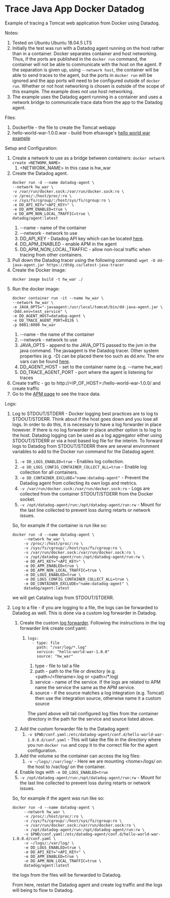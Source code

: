 # Trace Java App Docker Datadog  
  
Example of tracing a Tomcat web application from Docker using Datadog.  

Notes:  
1. Tested on Ubuntu Ubuntu 18.04.5 LTS  
1. Initially the test was run with a Datadog agent running on the host rather than in a container.  Docker separates
container and host networking.  Thus, if the ports are published in the ```docker run``` command, the container will 
not be able to communicate with the host on the agent.  If the separation is given up, using ```--network host```, the 
container will be able to send traces to the agent, but the ports in ```docker run``` will be ignored and the app ports 
will need to be configured outside of ```docker run```.  Whether or not host networking is chosen 
is outside of the scope of this example.  The example does not use host networking.  
1. The example uses the Datadog agent running in a container and uses a network bridge to communicate trace data from 
the app to the Datadog agent.   
  
Files:  
  
1. Dockerfile - the file to create the Tomcat webapp  
1. hello-world-war-1.0.0.war - build from efsavage's [hello world war example](https://github.com/efsavage/hello-world-war)  
  
Setup and Configuration:  

1. Create a network to use as a bridge between containers: ```docker network create <NETWORK_NAME>```  
   1. <NETWORK_NAME> in this case is hw_war  
1. Create the Datadog agent.  
   ```
   docker run -d --name datadog-agent \  
   --network hw_war \  
   -v /var/run/docker.sock:/var/run/docker.sock:ro \  
   -v /proc/:/host/proc/:ro \  
   -v /sys/fs/cgroup/:/host/sys/fs/cgroup:ro \  
   -e DD_API_KEY="<API_KEY>" \  
   -e DD_APM_ENABLED=true \  
   -e DD_APM_NON_LOCAL_TRAFFIC=true \  
   datadog/agent:latest
   ```
   1. --name - name of the container
   1. --network - network to use  
   1. DD_API_KEY - Datadog API key which can be located [here](https://app.datadoghq.com/account/settings#api).  
   1. DD_APM_ENABLED - enable APM in the agent  
   1. DD_APM_NON_LOCAL_TRAFFIC - allow non-local traffic when tracing from other containers.  
1. Pull down the Datadog tracer using the following command: ```wget -O dd-java-agent.jar https://dtdg.co/latest-java-tracer```    
1. Create the Docker image:  
   ```
   docker image build -t hw_war ./
   ```  
1. Run the docker image: 
   ```
   docker container run -it --name hw_war \  
   --network hw_war \  
   -e JAVA_OPTS="-javaagent:/usr/local/tomcat/bin/dd-java-agent.jar \  
   -Ddd.env=test_service" \  
   -e DD_AGENT_HOST=datadog-agent \  
   -e DD_TRACE_AGENT_PORT=8126 \  
   -p 8081:8080 hw_war  
   ```  
   1. --name - the name of the container  
   1. --network - network to use    
   1. JAVA_OPTS - append to the JAVA_OPTS passed to the jvm in the java command.  The javaagent is the Datadog tracer. 
   Other system properties (e.g. -D) can be placed there too such as dd.env.  The env vars can be found 
   [here](https://docs.datadoghq.com/tracing/setup/java/#configuration).  
   1. DD_AGENT_HOST - set to the container name (e.g. --name hw_war)  
   1. DD_TRACE_AGENT_PORT - port where the agent is listening for traces  
1. Create traffic - go to http://<IP_OF_HOST>:<PORT>/hello-world-war-1.0.0/ and create traffic  
1. Go to the [APM page](https://app.datadoghq.com/apm/services) to see the trace data.  
 
Logs:  
  
1. Log to STDOUT/STDERR - Docker logging best practices are to log to STDOUT/STDERR.  Think about if the host goes down 
and you lose all logs.  In order to do this, it is necessary to have a log forwarder in place however.  If
 there is no log forwarder in place another option is to log to the host.  Datadog logging can be used 
 as a log aggregator either using STDOUT/STDERR or via a host based log file for the interim.  To forward logs 
 to Datadog from STDOUT/STDERR there are several environment variables to add to the Docker run command for the 
 Datadog agent:  
  
   1. ```-e DD_LOGS_ENABLED=true``` - Enables log collection.  
   1. ```-e DD_LOGS_CONFIG_CONTAINER_COLLECT_ALL=true``` - Enable log collection for all containers.  
   1. ```-e DD_CONTAINER_EXCLUDE="name:datadog-agent"``` - Prevent the Datadog agent from collecting its 
  own logs and metrics.  
   1. ```-v /var/run/docker.sock:/var/run/docker.sock:ro``` - Logs are collected from the container STDOUT/STDERR 
  from the Docker socket.  
   1. ```-v /opt/datadog-agent/run:/opt/datadog-agent/run:rw``` - Mount for the last line collected to prevent loss 
   during retarts or network issues.
   
   So, for example if the container is run like so:  
   ```
   docker run -d --name datadog-agent \
        --network hw_war \
        -v /proc/:/host/proc/:ro \
        -v /sys/fs/cgroup/:/host/sys/fs/cgroup:ro \  
        -v /var/run/docker.sock:/var/run/docker.sock:ro \  
        -v /opt/datadog-agent/run:/opt/datadog-agent/run:rw \ 
        -e DD_API_KEY="<API_KEY>" \
        -e DD_APM_ENABLED=true \
        -e DD_APM_NON_LOCAL_TRAFFIC=true \  
        -e DD_LOGS_ENABLED=true \
        -e DD_LOGS_CONFIG_CONTAINER_COLLECT_ALL=true \
        -e DD_CONTAINER_EXCLUDE="name:datadog-agent" \
        datadog/agent:latest
   ```
   we will get Catalina logs from STDOUT/STDERR.  
   
1. Log to a file - if you are logging to a file, the logs can be forwarded to Datadog as well.  This is done via a 
custom log forwarder in Datadog.  
  
   1. Create the custom [log forwarder](https://docs.datadoghq.com/agent/logs/?tab=tailfiles#custom-log-collection). 
   Following the instructions in the log forwarder link create conf.yaml:
      1. ```
         logs:
           - type: file
             path: "/var/log/*.log"
             service: "hello-world-war-1.0.0"
             source: "hw_war"
         ```
         1. type - file to tail a file  
         1. path - path to the file or directory (e.g. \<path\>/\<filename\>.log or \<path\>/*.log)  
         1. service - name of the service.  If the logs are related to APM name the service the same as the APM service.  
         1. source - if the source matches a log integration (e.g. Tomcat) then use the integration 
         source, otherwise name it a custom source
         
         The yaml above will tail configured log files from the container directory in the path for the service and source 
         listed above.
     1. Add the custom forwarder file to the Datadog agent:  
         1. ```-v $PWD/conf.yaml:/etc/datadog-agent/conf.d/hello-world-war-1.0.0.d/conf.yaml``` - This will take the file 
         in the directory where you run ```docker run``` and copy it to the correct file for the agent 
         configuration.  
     1. Add the volume so the container can access the log files:  
         1. ```-v ~/logs/:/var/log/``` - Here we are mounting \<home\>/logs/ on the host to /var/log/ on the container.  
     1. Enable logs with ```-e DD_LOGS_ENABLED=true```  
     1. ```-v /opt/datadog-agent/run:/opt/datadog-agent/run:rw``` - Mount for the last line collected to prevent loss 
   during retarts or network issues.  
   
   So, for example if the agent was run like so:  
   ```
   docker run -d --name datadog-agent \
        --network hw_war \
        -v /proc/:/host/proc/:ro \
        -v /sys/fs/cgroup/:/host/sys/fs/cgroup:ro \
        -v /var/run/docker.sock:/var/run/docker.sock:ro \
        -v /opt/datadog-agent/run:/opt/datadog-agent/run:rw \
        -v $PWD/conf.yaml:/etc/datadog-agent/conf.d/hello-world-war-1.0.0.d/conf.yaml \
        -v ~/logs/:/var/log/ \
        -e DD_LOGS_ENABLED=true \
        -e DD_API_KEY="<API_KEY>" \
        -e DD_APM_ENABLED=true \
        -e DD_APM_NON_LOCAL_TRAFFIC=true \
        datadog/agent:latest
   ```
   the logs from the files will be forwarded to Datadog.  
            
     From here, restart the Datadog agent and create log traffic and the logs will being to flow to Datadog.  
     